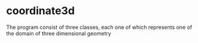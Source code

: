 # coordinate3d
The program consist of three classes, each one of which represents one of the domain of three dimensional geometry
